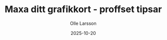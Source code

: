 ---
title: 'Maxa ditt grafikkort - proffset tipsar'
image: "/images/graphics_card.jpg"
alt: "Två grafikkort (RTX 2080) bredvid varandra på en svart bakgrund."
new: false
date: 2025-10-20
author: Olle Larsson
---